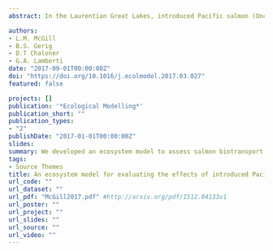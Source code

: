 ```yaml
---
abstract: In the Laurentian Great Lakes, introduced Pacific salmon (Oncorhynchus spp.) can transport persistent organic pollutants and heavy metals to tributaries during their annual spawning migrations. To evaluate contaminant biotransport by spawning Pacific salmon, we developed a mass-balance ecosystem model for a Lake Huron tributary using Ecopath with Ecosim (EwE) and Ecotracer. Within EwE and Ecotracer, we developed scenarios that reflected a range of salmon biomass inputs and different trophic pathways to predict polychlorinated biphenyls (PCB) and mercury (Hg) burdens of Brown Trout, Brook Trout, and Mottled Sculpin. Our model accurately predicted PCB concentrations in stream-resident fish across a range of salmon spawner densities. However, we were unable to similarly predict Hg concentrations of stream-resident fish. Our modeling results suggest that salmon inputs specifically control PCB concentrations in stream-resident fish whereas Hg concentrations are more strongly influenced by diffuse background sources. Our model highlights how species-specific differences in diet and growth, along with trophic pathways, can influence the magnitude of contaminant impacts by spawning salmon. Insights from our study suggest that an EwE approach could be used to evaluate other legacy and emerging bioaccumulative contaminants in a variety of ecosystems.

authors:
- L.M. McGill
- B.S. Gerig
- D.T Chaloner
- G.A. Lamberti
date: "2017-09-01T00:00:00Z"
doi: "https://doi.org/10.1016/j.ecolmodel.2017.03.027"
featured: false

projects: []
publication: '*Ecological Modelling*'
publication_short: ""
publication_types:
- "2"
publishDate: "2017-01-01T00:00:00Z"
slides: 
summary: We developed an ecosystem model to assess salmon biotransport of PCBs and mercury to stream-resident brook and brown trout.
tags:
- Source Themes
title: An ecosystem model for evaluating the effects of introduced Pacific salmon on contaminant burdens of stream-resident fish
url_code: ""
url_dataset: ""
url_pdf: "McGill2017.pdf" #http://arxiv.org/pdf/1512.04133v1
url_poster: ""
url_project: ""
url_slides: ""
url_source: ""
url_video: ""
---
```


